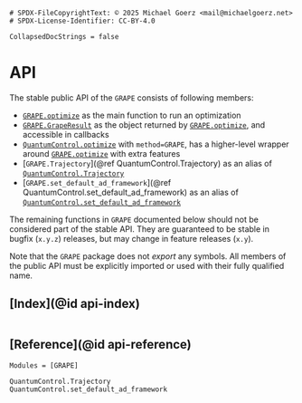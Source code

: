 ```@meta
# SPDX-FileCopyrightText: © 2025 Michael Goerz <mail@michaelgoerz.net>
# SPDX-License-Identifier: CC-BY-4.0

CollapsedDocStrings = false
```

# API

The stable public API of the `GRAPE` consists of following members:

* [`GRAPE.optimize`](@ref) as the main function to run an optimization
* [`GRAPE.GrapeResult`](@ref) as the object returned by [`GRAPE.optimize`](@ref), and accessible in callbacks
* [`QuantumControl.optimize`](@ref) with `method=GRAPE`, has a higher-level wrapper around [`GRAPE.optimize`](@ref) with extra features
* [`GRAPE.Trajectory`](@ref QuantumControl.Trajectory) as an alias of  [`QuantumControl.Trajectory`](@extref)
* [`GRAPE.set_default_ad_framework`](@ref QuantumControl.set_default_ad_framework) as an alias of [`QuantumControl.set_default_ad_framework`](@extref)

The remaining functions in `GRAPE` documented below should not be considered part of the stable API. They are guaranteed to be stable in bugfix (`x.y.z`) releases, but may change in feature releases (`x.y`).

Note that the `GRAPE` package does not _export_ any symbols. All members of the public API must be explicitly imported or used with their fully qualified name.

## [Index](@id api-index)

```@index
```

## [Reference](@id api-reference)

```@autodocs
Modules = [GRAPE]
```

```@docs
QuantumControl.Trajectory
QuantumControl.set_default_ad_framework
```
